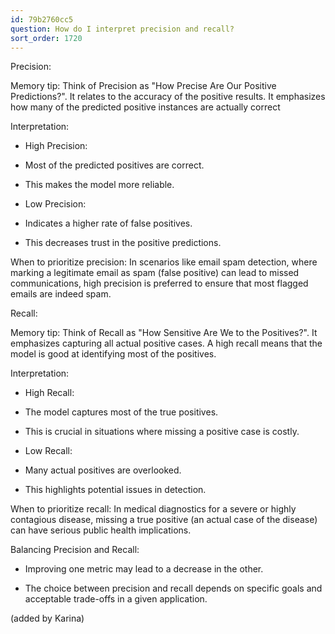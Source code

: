 ```yaml
---
id: 79b2760cc5
question: How do I interpret precision and recall?
sort_order: 1720
---
```


Precision:

Memory tip: Think of Precision as "How Precise Are Our Positive Predictions?". It relates to the accuracy of the positive results. It emphasizes how many of the predicted positive instances are actually correct

Interpretation:

- High Precision:

- Most of the predicted positives are correct.

- This makes the model more reliable.

- Low Precision:

- Indicates a higher rate of false positives.

- This decreases trust in the positive predictions.

When to prioritize precision: In scenarios like email spam detection, where marking a legitimate email as spam (false positive) can lead to missed communications, high precision is preferred to ensure that most flagged emails are indeed spam.

Recall:

Memory tip: Think of Recall as "How Sensitive Are We to the Positives?". It emphasizes capturing all actual positive cases. A high recall means that the model is good at identifying most of the positives.

Interpretation:

- High Recall:

- The model captures most of the true positives.

- This is crucial in situations where missing a positive case is costly.

- Low Recall:

- Many actual positives are overlooked.

- This highlights potential issues in detection.

When to prioritize recall: In medical diagnostics for a severe or highly contagious disease, missing a true positive (an actual case of the disease) can have serious public health implications.

Balancing Precision and Recall:

- Improving one metric may lead to a decrease in the other.

- The choice between precision and recall depends on specific goals and acceptable trade-offs in a given application.

(added by Karina)

